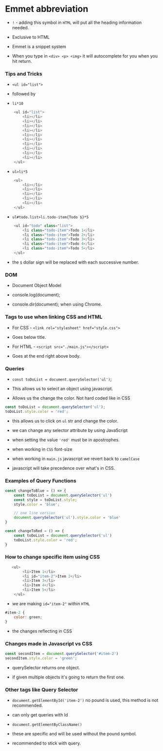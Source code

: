 # Emmet abbreviation
* `!` - adding this symbol in `HTML` will put all the heading information needed.
* Exclusive to HTML 
  
* Emmet is a snippet system
* When you type in `<div> <p> <img>` it will autocomplete for you when you hit return.
### Tips and Tricks 
* `<ul id="list">`
* followed by 
  
* `li*10`
```javascript
    <ul id="list">
        <li></li>
        <li></li>
        <li></li>
        <li></li>
        <li></li>
        <li></li>
        <li></li>
        <li></li>
        <li></li>
        <li></li>
    </ul>
```
* `ul>li*5`

```javascript 
    <ul>
        <li></li>
        <li></li>
        <li></li>
        <li></li>
        <li></li>
    </ul>
```
* `ul#todo.list>li.todo-item{Todo $}*5`
```javascript
    <ul id="todo" class="list">
        <li class="todo-item">Todo 1</li>
        <li class="todo-item">Todo 2</li>
        <li class="todo-item">Todo 3</li>
        <li class="todo-item">Todo 4</li>
        <li class="todo-item">Todo 5</li>
    </ul>
```
* the `$` dollar sign will be replaced with each successive number.

### DOM 
* Document Object Model
* console.log(document);
  
* console.dir(document); when using Chrome.

### Tags to use when linking CSS and HTML
* For CSS -  `<link rel="stylesheet" href="style.css">`
* Goes below title.
  
* For HTML - `<script src="./main.js"></script>`
* Goes at the end right above body.

### Queries 
* `const toDoList = document.querySelector('ul')`;
* This allows us to select an object using javascript.
  
* Allows us the change the color.  Not hard coded like in CSS
```javascript 
const toDoList = document.querySelector('ul');
toDoList.style.color = 'red';
```
* this allows us to click on `ul` str and change the color.
  
* we can change any selector attribute by using JavaScript 
* when setting the value `'red'` must be in apostrophes.
* when working in `CSS` font-size
* when working in `main.js` javascript we revert back to `camelCase`
* javascript will take precedence over what's in CSS.

### Examples of Query Functions
```javascript
const changeToBlue = () => {
    const toDoList = document.querySelector('ul')
    const style = toDoList.style;
    style.color = 'blue';

    // one line version 
    document.querySelector('ul').style.color = 'blue'
}
```
```javascript 
const changeToRed = () => {
    const toDoList = document.querySelector('ul')
    toDoList.style.color = 'red';
}
```
### How to change specific item using CSS
```javascript 
   <ul>
        <li>Item 1</li>
        <li id="item-2">Item 2</li>
        <li>Item 3</li>
        <li>Item 4</li>
        <li>Item 5</li>
    </ul>
```
* we are making `id="item-2"` within `HTML`
```javascript 
#item-2 {
    color: green;
}
```
* the changes reflecting in CSS

### Changes made in Javascript vs CSS
```javascript
const secondItem = document.querySelector('#item-2')
secondItem.style.color = 'green';
```
* querySelector returns one object.
  
* if given multiple objects it's going to return the first one.

### Other tags like Query Selector 

* `document.getElementById('item-2')` no pound is used, this method is not recommended.

* can only get queries with Id
* `document.getElementByClassName()`
* these are specific and will be used without the pound symbol.
* recommended to stick with query.





